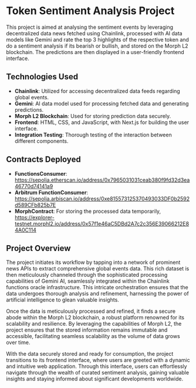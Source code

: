 # Token Sentiment Analysis Project

This project is aimed at analysing the sentiment events by leveraging decentralized data news fetched using Chainlink, processed with AI data models like Gemini and rate the top 3 highlights of the respective token and do a sentiment analysis if its bearish or bullish, and stored on the Morph L2 blockchain. The predictions are then displayed in a user-friendly frontend interface.

## Technologies Used

- **Chainlink**: Utilized for accessing decentralized data feeds regarding global events.
- **Gemini**: AI data model used for processing fetched data and generating predictions.
- **Morph L2 Blockchain**: Used for storing prediction data securely.
- **Frontend**: HTML, CSS, and JavaScript, with Next.js for building the user interface.
- **Integration Testing**: Thorough testing of the interaction between different components.

## Contracts Deployed
- **FunctionsConsumer**: https://sepolia.etherscan.io/address/0x7965031031ceab380f9fd32d3ea46770d74141a9
- **Arbitrum FunctionConsumer**: https://sepolia.arbiscan.io/address/0xe815573125370493033DF0b2592d589CFb825b7E
- **MorphContract**: For storing the processed data temporarily, https://explorer-testnet.morphl2.io/address/0x57f1e46aC5DBd2A7c2c356E39066212E84A0C114

## Project Overview

The project initiates its workflow by tapping into a network of prominent news APIs to extract comprehensive global events data. This rich dataset is then meticulously channeled through the sophisticated processing capabilities of Gemini AI, seamlessly integrated within the Chainlink functions oracle infrastructure. This intricate orchestration ensures that the data undergoes thorough analysis and refinement, harnessing the power of artificial intelligence to glean valuable insights.

Once the data is meticulously processed and refined, it finds a secure abode within the Morph L2 blockchain, a robust platform renowned for its scalability and resilience. By leveraging the capabilities of Morph L2, the project ensures that the stored information remains immutable and accessible, facilitating seamless scalability as the volume of data grows over time.

With the data securely stored and ready for consumption, the project transitions to its frontend interface, where users are greeted with a dynamic and intuitive web application. Through this interface, users can effortlessly navigate through the wealth of curated sentiment analysis, gaining valuable insights and staying informed about significant developments worldwide.
